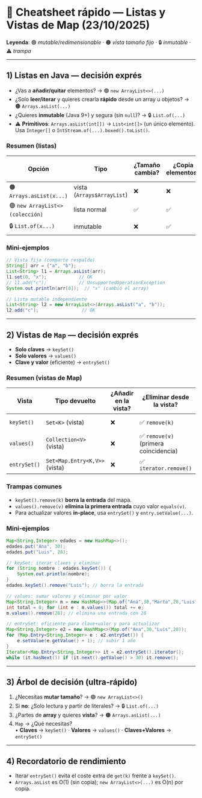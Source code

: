 # 🧠 Cheatsheet rápido — Listas y Vistas de Map (23/10/2025)

**Leyenda**: 🟢 *mutable/redimensionable* · 🟠 *vista tamaño fijo* · 🔒 *inmutable* · ⚠️ *trampa*

---

## 1) Listas en Java — decisión exprés

- ¿Vas a **añadir/quitar** elementos? → 🟢 `new ArrayList<>(...)`
- ¿Solo **leer/iterar** y quieres crearla **rápido** desde un array u objetos? → 🟠 `Arrays.asList(...)`
- ¿Quieres **inmutable** (Java 9+) y segura (sin `null`)? → 🔒 `List.of(...)`
- ⚠️ **Primitivos**: `Arrays.asList(int[])` → `List<int[]>` (un único elemento). Usa `Integer[]` o `IntStream.of(...).boxed().toList()`.

### Resumen (listas)

| Opción                          | Tipo                       | ¿Tamaño cambia? | ¿Copia elementos? | ¿Comparte respaldo con array? | Notas                                    |
| ------------------------------- | -------------------------- | --------------- | ----------------- | ----------------------------- | ---------------------------------------- |
| 🟠 `Arrays.asList(x...)`        | vista (`Arrays$ArrayList`) | ❌               | ❌                 | ✅                             | Permite `set`, **no** `add/remove/clear` |
| 🟢 `new ArrayList<>(colección)` | lista normal               | ✅               | ✅                 | ❌                             | Independiente y flexible                 |
| 🔒 `List.of(x...)`              | inmutable                  | ❌               | ✅                 | ❌                             | Rechaza `null`, ni `set`                 |

### Mini‑ejemplos

```java
// Vista fija (comparte respaldo)
String[] arr = {"a", "b"};
List<String> l1 = Arrays.asList(arr);
l1.set(0, "x");            // OK
// l1.add("c");            // UnsupportedOperationException
System.out.println(arr[0]);  // "x" (cambió el array)
```

```java
// Lista mutable independiente
List<String> l2 = new ArrayList<>(Arrays.asList("a", "b"));
l2.add("c");                // OK
```

---

## 2) Vistas de `Map` — decisión exprés

- **Solo claves** → `keySet()`
- **Solo valores** → `values()`
- **Clave y valor** (eficiente) → `entrySet()`

### Resumen (vistas de Map)

| Vista        | Tipo devuelto                 | ¿Añadir en la vista? | ¿Eliminar desde la vista?            | ¿Refleja cambios? | Uso típico                                  | Orden de iteración |
| ------------ | ----------------------------- | -------------------- | ------------------------------------ | ----------------- | ------------------------------------------- | ------------------ |
| `keySet()`   | `Set<K>` (vista)              | ❌                    | ✅ `remove(k)`                        | ✅ (bidireccional) | Iterar/comprobar claves                     | Depende del `Map`  |
| `values()`   | `Collection<V>` (vista)       | ❌                    | ✅ `remove(v)` (primera coincidencia) | ✅                 | Agregaciones/estadísticas                   | Depende del `Map`  |
| `entrySet()` | `Set<Map.Entry<K,V>>` (vista) | ❌                    | ✅ `iterator.remove()`                | ✅                 | Recorrer **clave+valor** sin `get(k)` extra | Depende del `Map`  |

### Trampas comunes

- `keySet().remove(k)` **borra la entrada** del mapa.
- `values().remove(v)` **elimina la primera entrada** cuyo valor `equals(v)`.
- Para actualizar valores **in‑place**, usa `entrySet()` y `entry.setValue(...)`.

### Mini‑ejemplos

```java
Map<String,Integer> edades = new HashMap<>();
edades.put("Ana", 30);
edades.put("Luis", 28);

// keySet: iterar claves y eliminar
for (String nombre : edades.keySet()) {
    System.out.println(nombre);
}
edades.keySet().remove("Luis"); // borra la entrada
```

```java
// values: sumar valores y eliminar por valor
Map<String,Integer> m = new HashMap<>(Map.of("Ana",30,"Marta",28,"Luis",28));
int total = 0; for (int e : m.values()) total += e;
m.values().remove(28); // elimina una entrada con 28
```

```java
// entrySet: eficiente para clave+valor y para actualizar
Map<String,Integer> e2 = new HashMap<>(Map.of("Ana",30,"Luis",28));
for (Map.Entry<String,Integer> e : e2.entrySet()) {
    e.setValue(e.getValue() + 1); // subir 1 año
}
Iterator<Map.Entry<String,Integer>> it = e2.entrySet().iterator();
while (it.hasNext()) if (it.next().getValue() > 30) it.remove();
```

---

## 3) Árbol de decisión (ultra‑rápido)

1. ¿Necesitas **mutar tamaño**? → 🟢 `new ArrayList<>()`
2. Si **no**: ¿Solo lectura y partir de literales? → 🔒 `List.of(...)`
3. ¿Partes de **array** y quieres **vista**? → 🟠 `Arrays.asList(...)`
4. `Map` → ¿Qué necesitas?\
   • **Claves** → `keySet()` · **Valores** → `values()` · **Claves+Valores** → `entrySet()`

---

## 4) Recordatorio de rendimiento

- Iterar `entrySet()` evita el coste extra de `get(k)` frente a `keySet()`.
- `Arrays.asList` es O(1) (sin copia); `new ArrayList<>(...)` es O(n) por copia.



